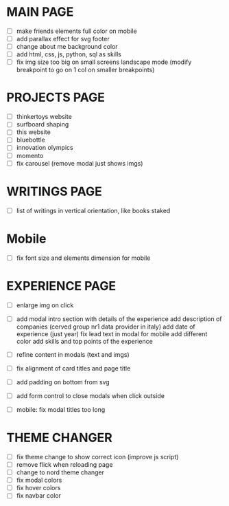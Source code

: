
# MAIN PAGE
- [ ] make friends elements full color on mobile
- [ ] add parallax effect for svg footer
- [ ] change about me background color
- [ ] add html, css, js, python, sql as skills
- [ ] fix img size too big on small screens landscape mode (modify breakpoint to go on 1 col on smaller breakpoints)

# PROJECTS PAGE
- [ ] thinkertoys website
- [ ] surfboard shaping
- [ ] this website
- [ ] bluebottle
- [ ] innovation olympics
- [ ] momento
- [ ] fix carousel (remove modal just shows imgs)

# WRITINGS PAGE
- [ ] list of writings in vertical orientation, like books staked


# Mobile
- [ ] fix font size and elements dimension for mobile


# EXPERIENCE PAGE
- [ ] enlarge img on click
- [ ] add modal intro section with details of the experience
        add description of companies (cerved group nr1 data provider in italy)
        add date of experience (just year)
        fix lead text in modal for mobile
        add different color
        add skills and top points of the experience
- [ ] refine content in modals (text and imgs)
- [ ] fix alignment of card titles and page title
- [ ] add padding on bottom from svg
- [ ] add form control to close modals when click outside
- [ ] mobile: fix modal titles too long


# THEME CHANGER
- [ ] fix theme change to show correct icon (improve js script)
- [ ] remove flick when reloading page
- [ ] change to nord theme changer
- [ ] fix modal colors
- [ ] fix hover colors
- [ ] fix navbar color